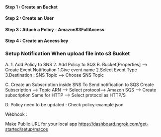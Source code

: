 #### Step 1 : Create an Bucket
#### Step 2 : Create an User
#### Step 3 : Attach a Policy - AmazonS3FullAccess
#### Step 4 : Create an Access key

### Setup Notification When upload file into s3 Bucket 
A.  1. Add Policy to SNS 
    2. Add Policy to SQS 
B.  Bucket[Properties] --> 
    Create Event Notification
        1.Give event name 
        2.Select Event Type
        3.Destination : SNS Topic --> Choose SNS Topic

C. Create an Subscription inside SNS To Send notification to SQS
    Create Subscription --> Topic ARN -->  Select protocol--> Amazon SQS --> Create subscription
Same for HTTP --> Select protocol as HTTP/S

D. Policy need to be updated : Check policy-example.json


Webhook :

Make Public URL for your local app
https://dashboard.ngrok.com/get-started/setup/macos

